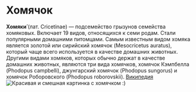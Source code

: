 # Хомячок
**Хомяки́** (лат. Cricetinae) — подсемейство грызунов семейства хомяковых. Включает 19 видов, относящихся к семи родам. Стали популярными домашними питомцами. Самым известным видом хомяка является золотой или сирийский хомячок (Mesocricetus auratus), который чаще всего используется в качестве домашних животных. Другими видами хомяков, которых обычно держат в качестве домашних животных, являются три вида хомячков, хомячок Кэмпбелла (Phodopus campbelli), джунгарский хомячок (Phodopus sungorus) и хомячок Роборовского (Phodopus roborovskii). [Википедия](https://ru.wikipedia.org/wiki/Хомяки "Статья про хомячков")
![Красивая и смешная картинка с хомячком :)](https://klike.net/uploads/posts/2022-09/1662099795_j-14.jpg)